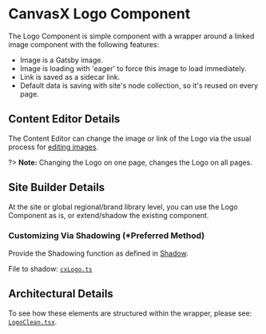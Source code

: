 # CanvasX Logo Component

The Logo Component is simple component with a wrapper around a linked image component with the
following features:

* Image is a Gatsby image.
* Image is loading with 'eager' to force this image to load immediately.
* Link is saved as a sidecar link.
* Default data is saving with site's node collection, so it's reused on every page.

## Content Editor Details

The Content Editor can change the image or link of the Logo via the usual process for [editing
images](/Components/Image/#select-and-configure-an-image).

?> **Note:** Changing the Logo on one page, changes the Logo on all pages.

## Site Builder Details

At the site or global regional/brand library level, you can use the Logo Component as is, or
extend/shadow the existing component.

### Customizing Via Shadowing (*Preferred Method)

Provide the Shadowing function as defined in [Shadow](../CX_Elements/CX_Shadow).

File to shadow:
[`cxLogo.ts`](https://github.com/johnsonandjohnson/Bodiless-JS/blob/main/packages/cx-layout/src/components/Logo/tokens/cxLogo.ts)

## Architectural Details

To see how these elements are structured within the wrapper, please see:
[`LogoClean.tsx`](https://github.com/johnsonandjohnson/Bodiless-JS/blob/main/packages/cx-layout/src/components/Logo/LogoClean.tsx).
